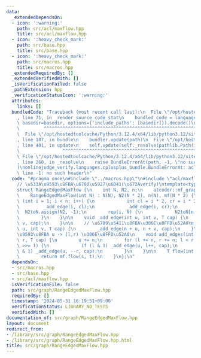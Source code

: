 ```yaml
---
data:
  _extendedDependsOn:
  - icon: ':warning:'
    path: src/acl/maxflow.hpp
    title: src/acl/maxflow.hpp
  - icon: ':heavy_check_mark:'
    path: src/base.hpp
    title: src/base.hpp
  - icon: ':heavy_check_mark:'
    path: src/macros.hpp
    title: src/macros.hpp
  _extendedRequiredBy: []
  _extendedVerifiedWith: []
  _isVerificationFailed: false
  _pathExtension: hpp
  _verificationStatusIcon: ':warning:'
  attributes:
    links: []
  bundledCode: "Traceback (most recent call last):\n  File \"/opt/hostedtoolcache/Python/3.12.4/x64/lib/python3.12/site-packages/onlinejudge_verify/documentation/build.py\"\
    , line 71, in _render_source_code_stat\n    bundled_code = language.bundle(stat.path,\
    \ basedir=basedir, options={'include_paths': [basedir]}).decode()\n          \
    \         ^^^^^^^^^^^^^^^^^^^^^^^^^^^^^^^^^^^^^^^^^^^^^^^^^^^^^^^^^^^^^^^^^^^^^^^^^^^^^^^^^\n\
    \  File \"/opt/hostedtoolcache/Python/3.12.4/x64/lib/python3.12/site-packages/onlinejudge_verify/languages/cplusplus.py\"\
    , line 187, in bundle\n    bundler.update(path)\n  File \"/opt/hostedtoolcache/Python/3.12.4/x64/lib/python3.12/site-packages/onlinejudge_verify/languages/cplusplus_bundle.py\"\
    , line 401, in update\n    self.update(self._resolve(pathlib.Path(included), included_from=path))\n\
    \                ^^^^^^^^^^^^^^^^^^^^^^^^^^^^^^^^^^^^^^^^^^^^^^^^^^^^^^^^^\n \
    \ File \"/opt/hostedtoolcache/Python/3.12.4/x64/lib/python3.12/site-packages/onlinejudge_verify/languages/cplusplus_bundle.py\"\
    , line 260, in _resolve\n    raise BundleErrorAt(path, -1, \"no such header\"\
    )\nonlinejudge_verify.languages.cplusplus_bundle.BundleErrorAt: acl/maxflow.hpp:\
    \ line -1: no such header\n"
  code: "#pragma once\n#include \"../macros.hpp\"\n#include \"acl/maxflow.hpp\"\n\n\
    // \u533A\u9593\u8FBA\u6700\u5927\u6D41(\u672Averify)\ntemplate<typename T>\n\
    struct RangeEdgedMaxFlow {\n    int N, N2, n;\n    atcoder::mf_graph<T> mf;\n\n\
    \    RangeEdgedMaxFlow(int N) : N(N), N2(N * 2), n(N), mf(N * 2) {\n        for\
    \ (int i = 1; i < n; i++) {\n            int cl = i * 2, cr = i * 2 + 1;\n   \
    \         _add_edge(i, cl);\n            _add_edge(i, cr);\n        }\n      \
    \  N2toN.assign(N2, -1);\n        rep(i, N) {\n            N2toN[n + i] = i;\n\
    \        }\n    }\n\n    void _add_edge(int u, int v, T cap) {\n        mf.add_edge(u,\
    \ v, cap);\n    }\n\n    // \u6709\u5411\u8FBA\u306E\u8FFD\u52A0\n    void add_edge(int\
    \ u, int v, T cap) {\n        _add_edge(n + u, n + v, cap);\n    }\n\n    // \u533A\
    \u9593\u8FBA u -> [l,r) \u306E\u8FFD\u52A0\n    void add_edges(int u, int l, int\
    \ r, T cap) {\n        u += n;\n        for (l += n, r += n; l < r; l >>= 1, r\
    \ >>= 1) {\n            if (l & 1) _add_edge(u, l++, cap);\n            if (r\
    \ & 1) _add_edge(u, --r, cap);\n        }\n    }\n\n    T flow(int s, int t) {\n\
    \        return mf.flow(s, t);\n    }\n};\n"
  dependsOn:
  - src/macros.hpp
  - src/base.hpp
  - src/acl/maxflow.hpp
  isVerificationFile: false
  path: src/graph/RangeEdgedMaxFlow.hpp
  requiredBy: []
  timestamp: '2024-05-31 16:19:51+09:00'
  verificationStatus: LIBRARY_NO_TESTS
  verifiedWith: []
documentation_of: src/graph/RangeEdgedMaxFlow.hpp
layout: document
redirect_from:
- /library/src/graph/RangeEdgedMaxFlow.hpp
- /library/src/graph/RangeEdgedMaxFlow.hpp.html
title: src/graph/RangeEdgedMaxFlow.hpp
---
```

